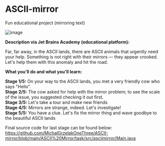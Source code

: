 # ASCII-mirror
Fun educational project (mirroring text)

![image](https://user-images.githubusercontent.com/100995054/200196310-adc4d37e-910a-4d41-a906-961d76b10f24.png)

<b>Description via Jet Brains Academy (educational platform):</b>

Far, far away, in the ASCII lands, there are ASCII animals that urgently need your help. Something is not right with their mirrors — they appear crooked. Let's help them with this anomaly and hit the road.

<b>What you'll do and what you'll learn:</b>

<b>Stage 1/5:</b>
On your way to the ASCII lands, you met a very friendly cow who says "Hello".<br>
<b>Stage 2/5:</b>
The cow asked for help with the mirror problem; to see the scale of the issue, you suggested checking it out first.<br>
<b>Stage 3/5:</b>
Let's take a tour and make new friends<br>
<b>Stage 4/5:</b>
Mirrors are strange, indeed. Let's investigate!<br>
<b>Stage 5/5:</b>
You have a clue. Let's fix the mirror thing and wave goodbye to the beautiful ASCII lands<br>

Final source code for last stage can be found below:<br>
https://github.com/MichalGrzelakOneThree/ASCII-mirror/blob/main/ASCII%20Mirror/task/src/asciimirror/Main.java
